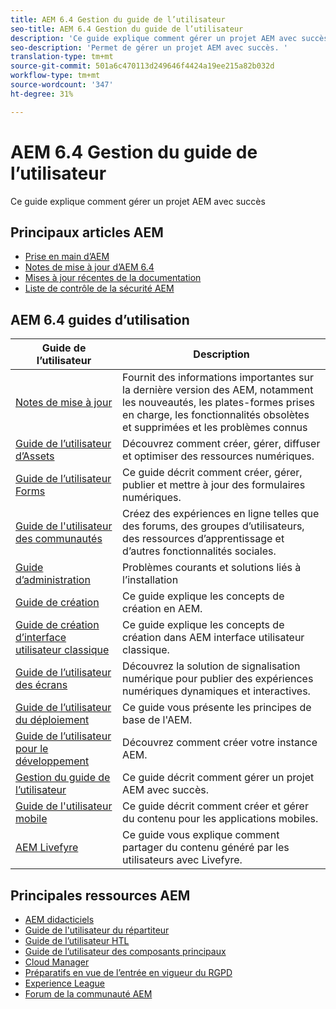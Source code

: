 ```yaml
---
title: AEM 6.4 Gestion du guide de l’utilisateur
seo-title: AEM 6.4 Gestion du guide de l’utilisateur
description: 'Ce guide explique comment gérer un projet AEM avec succès '
seo-description: 'Permet de gérer un projet AEM avec succès. '
translation-type: tm+mt
source-git-commit: 501a6c470113d249646f4424a19ee215a82b032d
workflow-type: tm+mt
source-wordcount: '347'
ht-degree: 31%

---
```



# AEM 6.4 Gestion du guide de l’utilisateur

Ce guide explique comment gérer un projet AEM avec succès

## Principaux articles AEM

* [Prise en main d’AEM](https://helpx.adobe.com/fr/experience-manager/get-started.html)
* [Notes de mise à jour d’AEM 6.4](/help/release-notes/home.md)
* [Mises à jour récentes de la documentation](https://helpx.adobe.com/experience-manager/documentation-updates.html)
* [Liste de contrôle de la sécurité AEM](/help/sites-administering/security-checklist.md)

## AEM 6.4 guides d’utilisation

| Guide de l’utilisateur | Description |
|--- |---|
| [Notes de mise à jour](/help/release-notes/home.md) | Fournit des informations importantes sur la dernière version des AEM, notamment les nouveautés, les plates-formes prises en charge, les fonctionnalités obsolètes et supprimées et les problèmes connus |
| [Guide de l’utilisateur d’Assets](/help/assets/home.md) | Découvrez comment créer, gérer, diffuser et optimiser des ressources numériques. |
| [Guide de l’utilisateur Forms](/help/forms/home.md) | Ce guide décrit comment créer, gérer, publier et mettre à jour des formulaires numériques. |
| [Guide de l&#39;utilisateur des communautés](/help/communities/home.md) | Créez des expériences en ligne telles que des forums, des groupes d’utilisateurs, des ressources d’apprentissage et d’autres fonctionnalités sociales. |
| [Guide d’administration](/help/sites-administering/home.md) | Problèmes courants et solutions liés à l’installation |
| [Guide de création](/help/sites-authoring/home.md) | Ce guide explique les concepts de création en AEM. |
| [Guide de création d’interface utilisateur classique](/help/sites-classic-ui-authoring/home.md) | Ce guide explique les concepts de création dans AEM interface utilisateur classique. |
| [Guide de l’utilisateur des écrans](https://docs.adobe.com/content/help/fr-FR/experience-manager-screens/user-guide/aem-screens-introduction.html) | Découvrez la solution de signalisation numérique pour publier des expériences numériques dynamiques et interactives. |
| [Guide de l’utilisateur du déploiement](/help/sites-deploying/home.md) | Ce guide vous présente les principes de base de l&#39;AEM. |
| [Guide de l’utilisateur pour le développement](/help/sites-developing/home.md) | Découvrez comment créer votre instance AEM. |
| [Gestion du guide de l’utilisateur](/help/managing/home.md) | Ce guide décrit comment gérer un projet AEM avec succès. |
| [Guide de l&#39;utilisateur mobile](/help/mobile/home.md) | Ce guide décrit comment créer et gérer du contenu pour les applications mobiles. |
| [AEM Livefyre](https://docs.adobe.com/content/help/en/livefyre/using/home.html) | Ce guide vous explique comment partager du contenu généré par les utilisateurs avec Livefyre. |

## Principales ressources AEM

* [AEM didacticiels](https://helpx.adobe.com/fr/experience-manager/kt/index/aem-6-4-videos.html)
* [Guide de l&#39;utilisateur du répartiteur](https://docs.adobe.com/content/help/fr-FR/experience-manager-dispatcher/using/dispatcher.html)
* [Guide de l’utilisateur HTL](https://docs.adobe.com/content/help/fr-FR/experience-manager-htl/using/overview.html)
* [Guide de l’utilisateur des composants principaux](https://docs.adobe.com/content/help/fr-FR/experience-manager-core-components/using/introduction.html)
* [Cloud Manager](https://docs.adobe.com/content/help/en/experience-manager-cloud-manager/using/introduction-to-cloud-manager.html)
* [Préparatifs en vue de l’entrée en vigueur du RGPD](/help/managing/data-protection-and-privacy.md)
* [Experience League](https://guided.adobe.com/?promoid=K42KVXHD&amp;mv=other#solutions/experience-manager)
* [Forum de la communauté AEM](https://forums.adobe.com/community/experience-cloud/marketing-cloud/experience-manager)